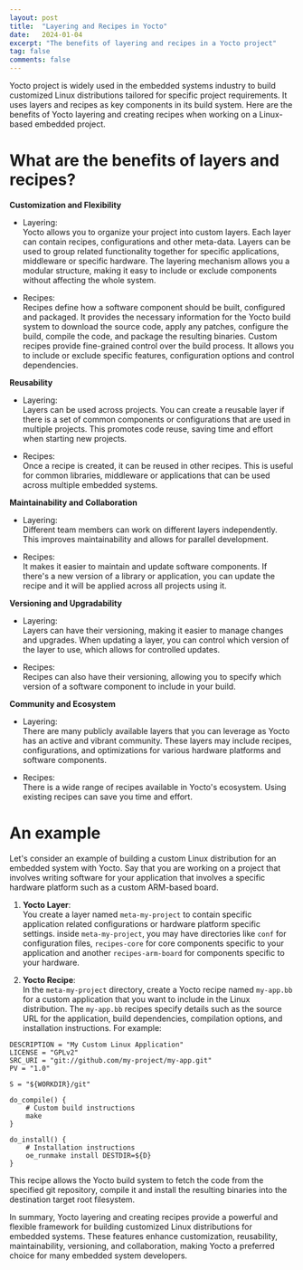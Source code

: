 ```yaml
---
layout: post
title:  "Layering and Recipes in Yocto"
date:   2024-01-04
excerpt: "The benefits of layering and recipes in a Yocto project"
tag: false
comments: false
---
```


Yocto project is widely used in the embedded systems industry to build customized Linux distributions tailored for specific project requirements. It uses layers and recipes as key components in its build system. Here are the benefits of Yocto layering and creating recipes when working on a Linux-based embedded project.

# What are the benefits of layers and recipes?

**Customization and Flexibility**
- Layering:  
Yocto allows you to organize your project into custom layers. Each layer can contain recipes, configurations and other meta-data. Layers can be used to group related functionality together for specific applications, middleware or specific hardware. The layering mechanism allows you a modular structure, making it easy to include or exclude components without affecting the whole system. 

- Recipes:  
Recipes define how a software component should be built, configured and packaged. It provides the necessary information for the Yocto build system to download the source code, apply any patches, configure the build, compile the code, and package the resulting binaries.
Custom recipes provide fine-grained control over the build process. It allows you to include or exclude specific features, configuration options and control dependencies.

**Reusability**
- Layering:  
Layers can be used across projects. You can create a reusable layer if there is a set of common components or configurations that are used in multiple projects. This promotes code reuse, saving time and effort when starting new projects.

- Recipes:  
Once a recipe is created, it can be reused in other recipes. This is useful for common libraries, middleware or applications that can be used across multiple embedded systems.

**Maintainability and Collaboration**
- Layering:  
Different team members can work on different layers independently. This improves maintainability and allows for parallel development.

- Recipes:  
It makes it easier to maintain and update software components. If there's a new version of a library or application, you can update the recipe and it will be applied across all projects using it. 

**Versioning and Upgradability**
- Layering:  
Layers can have their versioning, making it easier to manage changes and upgrades. When updating a layer, you can control which version of the layer to use, which allows for controlled updates.

- Recipes:  
Recipes can also have their versioning, allowing you to specify which version of a software component to include in your build. 

**Community and Ecosystem**
- Layering:  
There are many publicly available layers that you can leverage as Yocto has an active and vibrant community. These layers may include recipes, configurations, and optimizations for various hardware platforms and software components.

- Recipes:  
There is a wide range of recipes available in Yocto's ecosystem. Using existing recipes can save you time and effort.

# An example

Let's consider an example of building a custom Linux distribution for an embedded system with Yocto. Say that you are working on a project that involves writing software for your application that involves a specific hardware platform such as a custom ARM-based board. 

1. **Yocto Layer**:  
You create a layer named `meta-my-project` to contain specific application related configurations or hardware platform specific settings. 
inside `meta-my-project`, you may have directories like `conf` for configuration files, `recipes-core` for core components specific to your application and another `recipes-arm-board` for components specific to your hardware.

2. **Yocto Recipe**:  
In the `meta-my-project` directory, create a Yocto recipe named `my-app.bb` for a custom application that you want to include in the Linux distribution.
The `my-app.bb` recipes specify details such as the source URL for the application, build dependencies, compilation options, and installation instructions. For example:

```
DESCRIPTION = "My Custom Linux Application"
LICENSE = "GPLv2"
SRC_URI = "git://github.com/my-project/my-app.git"
PV = "1.0"

S = "${WORKDIR}/git"

do_compile() {
    # Custom build instructions
    make
}

do_install() {
    # Installation instructions
    oe_runmake install DESTDIR=${D}
}
```

This recipe allows the Yocto build system to fetch the code from the specified git repository, compile it and install the resulting binaries into the destination target root filesystem. 

In summary, Yocto layering and creating recipes provide a powerful and flexible framework for building customized Linux distributions for embedded systems. These features enhance customization, reusability, maintainability, versioning, and collaboration, making Yocto a preferred choice for many embedded system developers.
